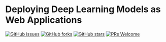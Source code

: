 # Deploying Deep Learning Models as Web Applications
[![GitHub issues](https://img.shields.io/github/issues/Develop-Packt/Deploying-Deep-Learning-Models-as-Web-Applications.svg)](https://github.com/Develop-Packt/Deploying-Deep-Learning-Models-as-Web-Applications/issues)
[![GitHub forks](https://img.shields.io/github/forks/Develop-Packt/Deploying-Deep-Learning-Models-as-Web-Applications.svg)](https://github.com/Develop-Packt/Deploying-Deep-Learning-Models-as-Web-Applications/network)
[![GitHub stars](https://img.shields.io/github/stars/Develop-Packt/Deploying-Deep-Learning-Models-as-Web-Applications.svg)](https://github.com/Develop-Packt/Deploying-Deep-Learning-Models-as-Web-Applications/stargazers)
[![PRs Welcome](https://img.shields.io/badge/PRs-welcome-brightgreen.svg)](https://github.com/Develop-Packt/Deploying-Deep-Learning-Models-as-Web-Applications/pulls)
